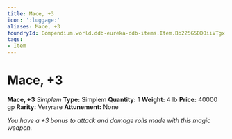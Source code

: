 ```yaml
---
title: Mace, +3
icon: ':luggage:'
aliases: Mace, +3
foundryId: Compendium.world.ddb-eureka-ddb-items.Item.Bb225G5DDOiiVTgx
tags:
- Item
---
```


# Mace, +3

**Mace, +3**
_Simplem_
**Type:** Simplem
**Quantity:** 1
**Weight:** 4 lb
**Price:** 40000 gp
**Rarity:** Veryrare
**Attunement:** None

*You have a +3 bonus to attack and damage rolls made with this magic weapon.*
